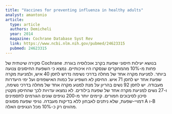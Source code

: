 ```yaml
---
title: "Vaccines for preventing influenza in healthy adults"
analyst: amantonio
article:
  type: article
  authors: Demicheli
  year: 2014
  magazine: Cochrane Database Syst Rev
  link: https://www.ncbi.nlm.nih.gov/pubmed/24623315
  pubmed: 24623315
---
```


סקירה שיטתית של Cochrane בנושא יעילות חיסוני שפעת בקרב אוכלוסיה בוגרת. פחות מ-10% מהמחקרים שנסקרו היו איכותיים.
נמצא כי השפעת החיסונים צנועה ביותר. למניעת מקרה אחד של מחלה בדרכי נשימה נדרש לחסן 40 איש, ולמניעת מקרה שפעת אחד יש לחסן 71 איש. החיסון לא השפיע על כמות האישפוזים ועל ימי היעדרות מעבודה.
יש לחסן 92 נשים בהריון על מנת למנוע מקרה אחד של מחלה בדרכי נשימה, ו-27 נשים למניעת מקרה אחד של שפעת בילודים.
לא נמצאו עדויות לכך שהחיסון מקטין סיכון לסיבוכים חמורים.
קיימים יותר מ-200 נגיפים שונים הגורמים לתסמינים דמויי-שפעת, שלא ניתנים לאבחון ללא בדיקות מעבדה. נגיפי שפעת מסוגים A ו-B מהווים רק כ-10% מכל הנגיפים האלה.
